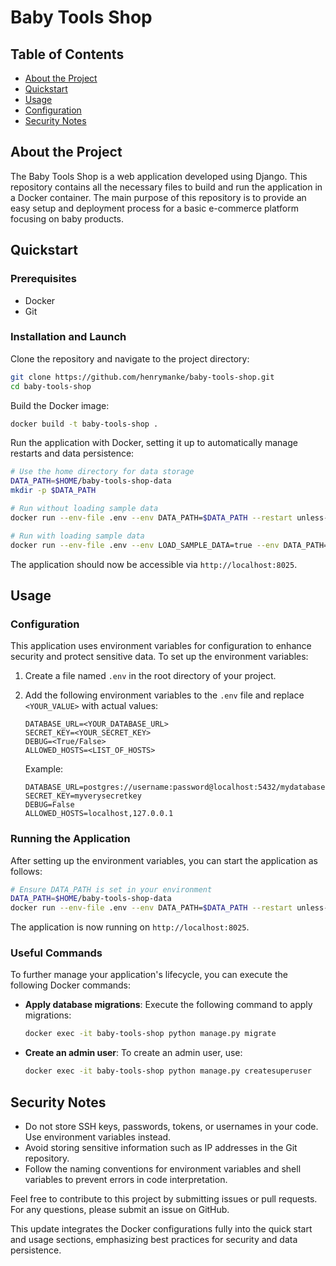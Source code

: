 # Baby Tools Shop

## Table of Contents
- [About the Project](#about-the-project)
- [Quickstart](#quickstart)
- [Usage](#usage)
- [Configuration](#configuration)
- [Security Notes](#security-notes)

## About the Project
The Baby Tools Shop is a web application developed using Django. This repository contains all the necessary files to build and run the application in a Docker container. The main purpose of this repository is to provide an easy setup and deployment process for a basic e-commerce platform focusing on baby products.

## Quickstart

### Prerequisites
- Docker
- Git

### Installation and Launch
Clone the repository and navigate to the project directory:

```bash
git clone https://github.com/henrymanke/baby-tools-shop.git
cd baby-tools-shop
```

Build the Docker image:
```bash
docker build -t baby-tools-shop .
```

Run the application with Docker, setting it up to automatically manage restarts and data persistence:
```bash
# Use the home directory for data storage
DATA_PATH=$HOME/baby-tools-shop-data
mkdir -p $DATA_PATH

# Run without loading sample data
docker run --env-file .env --env DATA_PATH=$DATA_PATH --restart unless-stopped -p 8025:8025 -v $DATA_PATH:/data --name baby-tools-shop baby-tools-shop

# Run with loading sample data
docker run --env-file .env --env LOAD_SAMPLE_DATA=true --env DATA_PATH=$DATA_PATH --restart unless-stopped -p 8025:8025 -v $DATA_PATH:/data --name baby-tools-shop baby-tools-shop

```


The application should now be accessible via `http://localhost:8025`.

## Usage

### Configuration
This application uses environment variables for configuration to enhance security and protect sensitive data. To set up the environment variables:

1. Create a file named `.env` in the root directory of your project.
2. Add the following environment variables to the `.env` file and replace `<YOUR_VALUE>` with actual values:

   ```plaintext
   DATABASE_URL=<YOUR_DATABASE_URL>
   SECRET_KEY=<YOUR_SECRET_KEY>
   DEBUG=<True/False>
   ALLOWED_HOSTS=<LIST_OF_HOSTS>
   ```

   Example:
   ```plaintext
   DATABASE_URL=postgres://username:password@localhost:5432/mydatabase
   SECRET_KEY=myverysecretkey
   DEBUG=False
   ALLOWED_HOSTS=localhost,127.0.0.1
   ```

### Running the Application
After setting up the environment variables, you can start the application as follows:

```bash
# Ensure DATA_PATH is set in your environment
DATA_PATH=$HOME/baby-tools-shop-data
docker run --env-file .env --env DATA_PATH=$DATA_PATH --restart unless-stopped -p 8025:8025 -v $DATA_PATH:/data --name baby-tools-shop baby-tools-shop
```

The application is now running on `http://localhost:8025`.

### Useful Commands
To further manage your application's lifecycle, you can execute the following Docker commands:

- **Apply database migrations**: Execute the following command to apply migrations:
  ```bash
  docker exec -it baby-tools-shop python manage.py migrate
  ```

- **Create an admin user**: To create an admin user, use:
  ```bash
  docker exec -it baby-tools-shop python manage.py createsuperuser
  ```

## Security Notes
- Do not store SSH keys, passwords, tokens, or usernames in your code. Use environment variables instead.
- Avoid storing sensitive information such as IP addresses in the Git repository.
- Follow the naming conventions for environment variables and shell variables to prevent errors in code interpretation.

Feel free to contribute to this project by submitting issues or pull requests. For any questions, please submit an issue on GitHub.

This update integrates the Docker configurations fully into the quick start and usage sections, emphasizing best practices for security and data persistence.